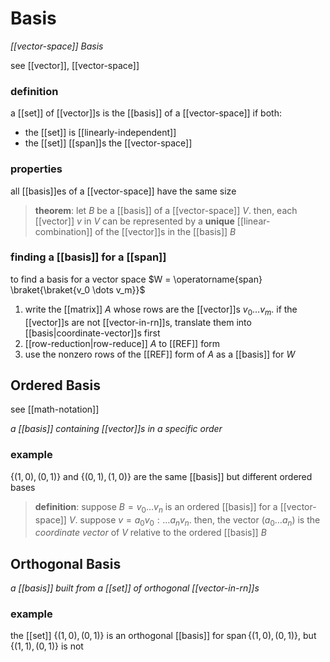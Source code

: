# Basis

_[[vector-space]] Basis_

see [[vector]], [[vector-space]]

### definition

a [[set]] of [[vector]]s is the [[basis]] of a [[vector-space]] if both:

- the [[set]] is [[linearly-independent]]
- the [[set]] [[span]]s the [[vector-space]]

### properties

all [[basis]]es of a [[vector-space]] have the same size

> **theorem**: let $B$ be a [[basis]] of a [[vector-space]] $V$. then, each [[vector]] $v$ in $V$ can be represented by a **unique** [[linear-combination]] of the [[vector]]s in the [[basis]] $B$

### finding a [[basis]] for a [[span]]

to find a basis for a vector space $W = \operatorname{span} \braket{\braket{v_0 \dots v_m}}$

1. write the [[matrix]] $A$ whose rows are the [[vector]]s $v_0 \dots v_m$. if the [[vector]]s are not [[vector-in-rn]]s, translate them into [[basis|coordinate-vector]]s first
2. [[row-reduction|row-reduce]] $A$ to [[REF]] form
3. use the nonzero rows of the [[REF]] form of $A$ as a [[basis]] for $W$

## Ordered Basis

see [[math-notation]]

_a [[basis]] containing [[vector]]s in a specific order_

### example

$\lbrace (1, 0), (0, 1) \rbrace$ and $\lbrace (0, 1), (1, 0) \rbrace$ are the same [[basis]] but different ordered bases

> **definition**: suppose $B = v_0 \dots v_n$ is an ordered [[basis]] for a [[vector-space]] $V$. suppose $v = a_0v_0 : \dots a_nv_n$. then, the vector $(a_0 \dots a_n)$ is the _coordinate vector_ of $V$ relative to the ordered [[basis]] $B$

## Orthogonal Basis

_a [[basis]] built from a [[set]] of orthogonal [[vector-in-rn]]s_

### example

the [[set]] $\lbrace (1, 0), (0, 1) \rbrace$ is an orthogonal [[basis]] for $\operatorname{span} \lbrace (1, 0), (0, 1) \rbrace$, but $\lbrace (1, 1), (0, 1) \rbrace$ is not

